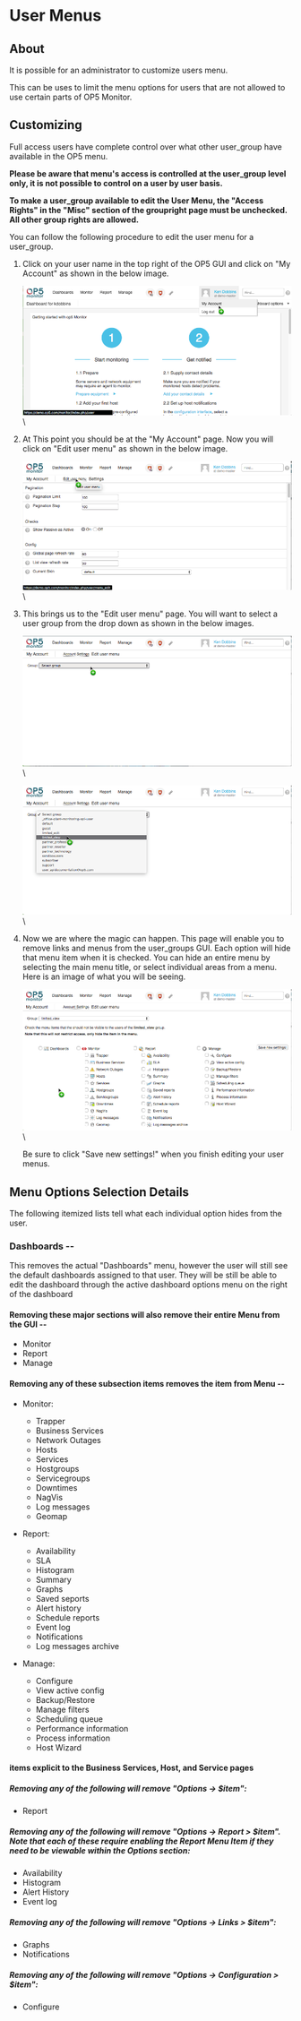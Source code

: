 # User Menus

## About

It is possible for an administrator to customize users menu.

This can be uses to limit the menu options for users that are not allowed to use certain parts of OP5 Monitor.

## Customizing

Full access users have complete control over what other user\_group have available in the OP5 menu.

**Please be aware that menu's access is controlled at the user\_group level only, it is not possible to control on a user by user basis.**

**To make a user\_group available to edit the User Menu, the "Access Rights" in the "Misc" section of the groupright page must be unchecked. All other group rights are allowed.**

You can follow the following procedure to edit the user menu for a user\_group.

1. Click on your user name in the top right of the OP5 GUI and click on "My Account" as shown in the below image.

    ![](images/16482374/20054072.png) \


2. At This point you should be at the "My Account" page.
    Now you will click on "Edit user menu" as shown in the below image.

    ![](images/16482374/20054073.png) \


3. This brings us to the "Edit user menu" page.
    You will want to select a user group from the drop down as shown in the below images.

    ![](images/16482374/20054074.png) \



    ![](images/16482374/20054075.png) \


4. Now we are where the magic can happen. This page will enable you to remove links and menus from the user\_groups GUI. Each option will hide that menu item when it is checked. You can hide an entire menu by selecting the main menu title, or select individual areas from a menu.
    Here is an image of what you will be seeing.

    ![](images/16482374/20054076.png) \


    Be sure to click "Save new settings!" when you finish editing your user menus.

## Menu Options Selection Details

The following itemized lists tell what each individual option hides from the user.

### Dashboards --

This removes the actual "Dashboards" menu, however the user will still see the default dashboards assigned to that user. They will be still be able to edit the dashboard through the active dashboard options menu on the right of the dashboard

#### Removing these major sections will also remove their entire Menu from the GUI --

- Monitor
- Report
- Manage

#### Removing any of these subsection items removes the item from Menu --

- Monitor:
    - Trapper
    - Business Services
    - Network Outages
    - Hosts
    - Services
    - Hostgroups
    - Servicegroups
    - Downtimes
    - NagVis
    - Log messages
    - Geomap

- Report:
    - Availability
    - SLA
    - Histogram
    - Summary
    - Graphs
    - Saved seports
    - Alert history
    - Schedule reports
    - Event log
    - Notifications
    - Log messages archive

- Manage:
    - Configure
    - View active config
    - Backup/Restore
    - Manage filters
    - Scheduling queue
    - Performance information
    - Process information
    - Host Wizard

#### items explicit to the Business Services, Host, and Service pages

##### Removing any of the following will remove "Options -> $item":

- Report

##### Removing any of the following will remove "Options -> Report > $item". Note that each of these require enabling the Report Menu Item if they need to be viewable within the Options section:

- Availability
- Histogram
- Alert History
- Event log

##### Removing any of the following will remove "Options -> Links > $item":

- Graphs
- Notifications

##### Removing any of the following will remove "Options -> Configuration > $item":

- Configure
